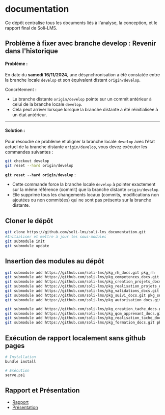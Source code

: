 # documentation

Ce dépôt centralise tous les documents liés à l'analyse, la conception, et le rapport final de Soli-LMS.

## **Problème à fixer avec branche develop : Revenir dans l'historique**  

#### **Problème :**
En date du **samedi 16/11/2024**, une désynchronisation a été constatée entre la branche locale `develop` et son équivalent distant `origin/develop`.  

Concrètement :  
- La branche distante `origin/develop` pointe sur un commit antérieur à celui de la branche locale `develop`.  
- Cela peut arriver lorsque lorsque la branche distante a été réinitialisée à un état antérieur.
---

#### **Solution :**  
Pour résoudre ce problème et aligner la branche locale `develop` avec l’état actuel de la branche distante `origin/develop`, vous devez exécuter les commandes suivantes :  

```bash
git checkout develop
git reset --hard origin/develop
```

**`git reset --hard origin/develop`** :  
   - Cette commande force la branche locale `develop` à pointer exactement sur la même référence (commit) que la branche distante `origin/develop`.  
   - Elle supprime tous les changements locaux (commits, modifications non ajoutées ou non commitées) qui ne sont pas présents sur la branche distante.

## Cloner le dépôt

````bash
git clone https://github.com/soli-lms/soli-lms_documentation.git
#Initialiser et mettre à jour les sous-modules
git submodule init
git submodule update
````

## Insertion des modules au dépôt

````bash
git submodule add https://github.com/soli-lms/pkg_rh_docs.git pkg_rh
git submodule add https://github.com/soli-lms/pkg_competences_docs.git pkg_competences
git submodule add https://github.com/soli-lms/pkg_creation_projets_docs.git pkg_creation_projets
git submodule add https://github.com/soli-lms/pkg_realisation_projets_docs.git pkg_realisation_projets
git submodule add https://github.com/soli-lms/pkg_validations_docs.git pkg_validations
git submodule add https://github.com/soli-lms/pkg_suivi_docs.git pkg_suivi
git submodule add https://github.com/soli-lms/pkg_autorisation_docs.git pkg_autorisation

git submodule add https://github.com/soli-lms/pkg_creation_tache_docs.git pkg_creation_tache
git submodule add https://github.com/soli-lms/pkg_qcm_apprenant_docs.git pkg_qcm_apprenant
git submodule add https://github.com/soli-lms/pkg_realisation_tache_docs.git pkg_realisation_tache
git submodule add https://github.com/soli-lms/pkg_formation_docs.git pkg_formation
````


## Exécution de rapport localement sans github pages



````bash
# Installation
bundle install

# Exécution
serve.ps1
````


## Rapport et Présentation 

- [Rapport](https://soli-lms.github.io/soli-lms_docs/)
- [Présentation](https://soli-lms.github.io/soli-lms_docs/)
